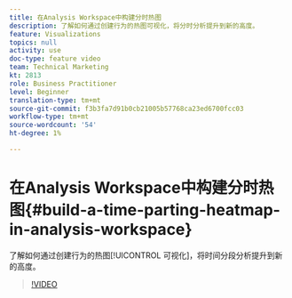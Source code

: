 ```yaml
---
title: 在Analysis Workspace中构建分时热图
description: 了解如何通过创建行为的热图可视化，将分时分析提升到新的高度。
feature: Visualizations
topics: null
activity: use
doc-type: feature video
team: Technical Marketing
kt: 2813
role: Business Practitioner
level: Beginner
translation-type: tm+mt
source-git-commit: f3b3fa7d91b0cb21005b57768ca23ed6700fcc03
workflow-type: tm+mt
source-wordcount: '54'
ht-degree: 1%

---
```



# 在Analysis Workspace中构建分时热图{#build-a-time-parting-heatmap-in-analysis-workspace}

了解如何通过创建行为的热图[!UICONTROL 可视化]，将时间分段分析提升到新的高度。

>[!VIDEO](https://video.tv.adobe.com/v/26991/?quality=12)
